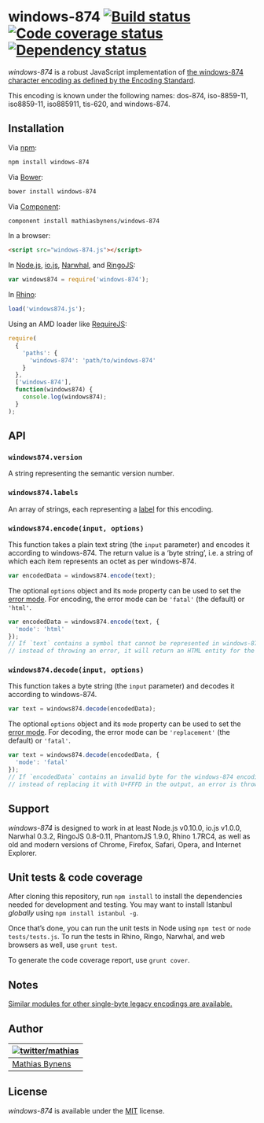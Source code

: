 # windows-874 [![Build status](https://travis-ci.org/mathiasbynens/windows-874.svg?branch=master)](https://travis-ci.org/mathiasbynens/windows-874) [![Code coverage status](https://coveralls.io/repos/mathiasbynens/windows-874/badge.svg)](https://coveralls.io/r/mathiasbynens/windows-874) [![Dependency status](https://gemnasium.com/mathiasbynens/windows-874.svg)](https://gemnasium.com/mathiasbynens/windows-874)

_windows-874_ is a robust JavaScript implementation of [the windows-874 character encoding as defined by the Encoding Standard](http://encoding.spec.whatwg.org/#windows-874).

This encoding is known under the following names: dos-874, iso-8859-11, iso8859-11, iso885911, tis-620, and windows-874.

## Installation

Via [npm](https://www.npmjs.com/):

```bash
npm install windows-874
```

Via [Bower](http://bower.io/):

```bash
bower install windows-874
```

Via [Component](https://github.com/component/component):

```bash
component install mathiasbynens/windows-874
```

In a browser:

```html
<script src="windows-874.js"></script>
```

In [Node.js](https://nodejs.org/), [io.js](https://iojs.org/), [Narwhal](http://narwhaljs.org/), and [RingoJS](http://ringojs.org/):

```js
var windows874 = require('windows-874');
```

In [Rhino](http://www.mozilla.org/rhino/):

```js
load('windows874.js');
```

Using an AMD loader like [RequireJS](http://requirejs.org/):

```js
require(
  {
    'paths': {
      'windows-874': 'path/to/windows-874'
    }
  },
  ['windows-874'],
  function(windows874) {
    console.log(windows874);
  }
);
```

## API

### `windows874.version`

A string representing the semantic version number.

### `windows874.labels`

An array of strings, each representing a [label](http://encoding.spec.whatwg.org/#label) for this encoding.

### `windows874.encode(input, options)`

This function takes a plain text string (the `input` parameter) and encodes it according to windows-874. The return value is a ‘byte string’, i.e. a string of which each item represents an octet as per windows-874.

```js
var encodedData = windows874.encode(text);
```

The optional `options` object and its `mode` property can be used to set the [error mode](http://encoding.spec.whatwg.org/#error-mode). For encoding, the error mode can be `'fatal'` (the default) or `'html'`.

```js
var encodedData = windows874.encode(text, {
  'mode': 'html'
});
// If `text` contains a symbol that cannot be represented in windows-874,
// instead of throwing an error, it will return an HTML entity for the symbol.
```

### `windows874.decode(input, options)`

This function takes a byte string (the `input` parameter) and decodes it according to windows-874.

```js
var text = windows874.decode(encodedData);
```

The optional `options` object and its `mode` property can be used to set the [error mode](http://encoding.spec.whatwg.org/#error-mode). For decoding, the error mode can be `'replacement'` (the default) or `'fatal'`.

```js
var text = windows874.decode(encodedData, {
  'mode': 'fatal'
});
// If `encodedData` contains an invalid byte for the windows-874 encoding,
// instead of replacing it with U+FFFD in the output, an error is thrown.
```

## Support

_windows-874_ is designed to work in at least Node.js v0.10.0, io.js v1.0.0, Narwhal 0.3.2, RingoJS 0.8-0.11, PhantomJS 1.9.0, Rhino 1.7RC4, as well as old and modern versions of Chrome, Firefox, Safari, Opera, and Internet Explorer.

## Unit tests & code coverage

After cloning this repository, run `npm install` to install the dependencies needed for development and testing. You may want to install Istanbul _globally_ using `npm install istanbul -g`.

Once that’s done, you can run the unit tests in Node using `npm test` or `node tests/tests.js`. To run the tests in Rhino, Ringo, Narwhal, and web browsers as well, use `grunt test`.

To generate the code coverage report, use `grunt cover`.

## Notes

[Similar modules for other single-byte legacy encodings are available.](https://www.npmjs.com/browse/keyword/legacy-encoding)

## Author

| [![twitter/mathias](https://gravatar.com/avatar/24e08a9ea84deb17ae121074d0f17125?s=70)](https://twitter.com/mathias "Follow @mathias on Twitter") |
|---|
| [Mathias Bynens](https://mathiasbynens.be/) |

## License

_windows-874_ is available under the [MIT](https://mths.be/mit) license.
